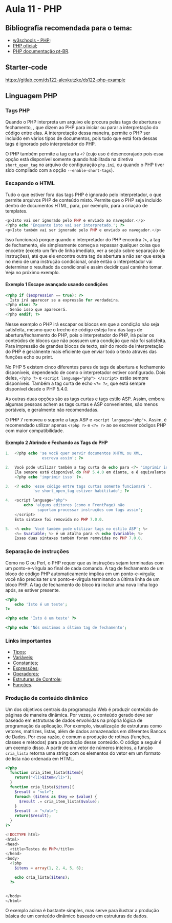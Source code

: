 # Aula 11 - PHP

## Bibliografia recomendada para o tema:

* [w3schools - PHP](https://www.w3schools.com/php/default.asp);
* [PHP oficial](http://php.net/);
* [PHP documentação pt-BR](http://php.net/manual/pt_BR/).

## Starter-code
<https://gitlab.com/ds122-alexkutzke/ds122-php-example>

## Linguagem PHP

### Tags PHP

Quando o PHP interpreta um arquivo ele procura pelas tags de abertura e fechamento, <?php e ?>, que dizem ao PHP para iniciar ou parar a interpretação do código entre elas. A interpretação dessa maneira, permite o PHP ser incluído em vários tipos de documentos, pois tudo que está fora dessas tags é ignorado pelo interpretador do PHP.

O PHP também permite a tag curta `<?` (cujo uso é desencorajado pois essa opção está disponível somente quando habilitada na diretiva `short_open_tag` no arquivo de configuração `php.ini`, ou quando o PHP tiver sido compilado com a opção `--enable-short-tags`).

### Escapando o HTML

Tudo o que estiver fora das tags PHP é ignorado pelo interpretador, o que permite arquivos PHP de conteúdo misto. Permite que o PHP seja incluído dentro de documentos HTML, para, por exemplo, para a criação de templates.

```php
<p>Isto vai ser ignorado pelo PHP e enviado ao navegador.</p>
<?php echo 'Enquanto isto vai ser interpretado.'; ?>
<p>Isto também vai ser ignorado pelo PHP e enviado ao navegador.</p>
```

Isso funcionará porque quando o interpretador do PHP encontra `?>`, a tag de fechamento, ele simplesmente começa a repassar qualquer coisa que encontre (exceto um fim de linha imediato, ver a seção sobre separação de instruções), até que ele encontre outra tag de abertura a não ser que esteja no meio de uma instrução condicional, onde então o interpretador vai determinar o resultado da condicional e assim decidir qual caminho tomar. Veja no próximo exemplo.

#### Exemplo 1 Escape avançado usando condições

```php
<?php if ($expression == true): ?>
  Isto irá aparecer se a expressão for verdadeira.
<?php else: ?>
  Senão isso que aparecerá.
<?php endif; ?>
```

Nesse exemplo o PHP irá escapar os blocos em que a condição não seja satisfeita, mesmo que o trecho de código esteja fora das tags de abertura/fechamento do PHP, pois o interpretador do PHP, irá pular os conteúdos de blocos que não possuem uma condição que não foi satisfeita.
Para impressão de grandes blocos de texto, sair do modo de interpretação do PHP é geralmente mais eficiente que enviar todo o texto através das funções echo ou print.


No PHP 5 existem cinco diferentes pares de tags de abertura e fechamento disponíveis, dependendo de como o interpretador estiver configurado. Dois deles, `<?php ?>` e `<script language="php"> </script>` estão sempre disponíveis. Também a tag curta de echo `<?= ?>`, que está sempre disponível desde o PHP 5.4.0.

As outras duas opções são as tags curtas e tags estilo ASP. Assim, embora algumas pessoas achem as tags curtas e ASP convenientes, são menos portáveis, e geralmente não recomendadas.

O PHP 7 removeu o suporte a tags ASP e `<script language="php">`. Assim, é recomendado utilizar apenas `<?php ?>` e `<?= ?>` ao se escrever códigos PHP com maior compatibilidade.

#### Exemplo 2 Abrindo e Fechando as Tags do PHP

```php
1.  <?php echo 'se você quer servir documentos XHTML ou XML,
                escreva assim'; ?>

2.  Você pode utilizar também a tag curta de echo para <?= 'imprimir isso' ?>.
    Ela sempre está disponível do PHP 5.4.0 em diante, e é equivalente a
    <?php echo 'imprimir isso' ?>.

3.  <? echo 'esse código entre tags curtas somente funcionará '.
            'se short_open_tag estiver habititado'; ?>

4.  <script language="php">
        echo 'alguns editores (como o FrontPage) não
              suportam processar instruções com tags assim';
    </script>
    Esta sintaxe foi removida no PHP 7.0.0.

5.  <% echo 'Você também pode utilizar tags no estilo ASP'; %>
    <%= $variable; %> é um atalho para <% echo $variable; %>
    Essas duas sintaxes também foram removidas no PHP 7.0.0.
```

### Separação de instruções 

Como no C ou Perl, o PHP requer que as instruções sejam terminadas com um ponto-e-vírgula ao final de cada comando. A tag de fechamento de um bloco de código PHP automaticamente implica em um ponto-e-vírgula; você não precisa ter um ponto-e-vírgula terminando a última linha de um bloco PHP. A tag de fechamento do bloco irá incluir uma nova linha logo após, se estiver presente.

```php
<?php
    echo 'Isto é um teste';
?>

<?php echo 'Isto é um teste' ?>

<?php echo 'Nós omitimos a última tag de fechamento';
```

### Links importantes

* [Tipos](http://php.net/manual/pt_BR/language.types.php);
* [Variáveis](http://php.net/manual/pt_BR/language.variables.php);
* [Constantes](http://php.net/manual/pt_BR/language.constants.php);
* [Expressões](http://php.net/manual/pt_BR/language.expressions.php);
* [Operadores](http://php.net/manual/pt_BR/language.operators.php);
* [Estruturas de
  Controle](http://php.net/manual/pt_BR/language.control-structures.php);
* [Funções](http://php.net/manual/pt_BR/language.functions.php).

### Produção de conteúdo dinâmico

Um dos objetivos centrais da programação Web é produzir conteúdo de páginas de
maneira dinâmica. Por vezes, o conteúdo gerado deve ser baseado em estruturas de
dados envolvidas na própria lógica de programação da aplicação. Por exemplo,
visualização de estruturas como vetores, matrizes, listas, além de dados
armazenados em diferentes Bancos de Dados. Por essa razão, é comum a produção de
rotinas (funções, classes e métodos) para a produção desse conteúdo. O código a
seguir é um exemplo disso. A partir de um vetor de números inteiros, a função
`cria_lista` retorna uma string com os elementos do vetor em um formato de lista
não ordenada em HTML.

```php
<?php
  function cria_item_lista($item){
    return("<li>$item</li>");
  }
  function cria_lista($itens){
    $result = "<ul>";
    foreach ($itens as $key => $value) {
      $result .= cria_item_lista($value);
    }
    $result .= "</ul>";
    return($result);
  }
?>

<!DOCTYPE html>
<html>
<head>
  <title>Testes de PHP</title>
</head>
<body>
  <?php
    $itens = array(1, 2, 4, 5, 6);

    echo cria_lista($itens);
  ?>


</body>
</html>
```

O exemplo acima é bastante simples, mas serve para ilustrar a produção básica de
um conteúdo dinâmico baseado em estruturas de dados.
